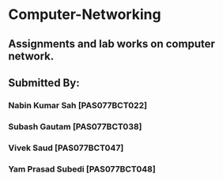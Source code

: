 # Computer-Networking

## Assignments and lab works on computer network.

## Submitted By:

### Nabin Kumar Sah [PAS077BCT022]

### Subash Gautam [PAS077BCT038]

### Vivek Saud [PAS077BCT047]

### Yam Prasad Subedi [PAS077BCT048]
